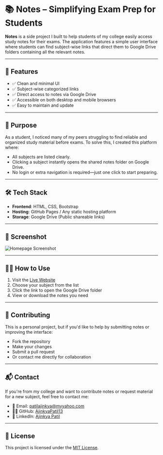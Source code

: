
# 📚 Notes – Simplifying Exam Prep for Students

**Notes** is a side project I built to help students of my college easily access study notes for their exams. The application features a simple user interface where students can find subject-wise links that direct them to Google Drive folders containing all the relevant notes.

---

## 🚀 Features

- ✅ Clean and minimal UI  
- ✅ Subject-wise categorized links  
- ✅ Direct access to notes via Google Drive  
- ✅ Accessible on both desktop and mobile browsers  
- ✅ Easy to maintain and update

---

## 🎯 Purpose

As a student, I noticed many of my peers struggling to find reliable and organized study material before exams. To solve this, I created this platform where:

- All subjects are listed clearly.
- Clicking a subject instantly opens the shared notes folder on Google Drive.
- No login or extra navigation is required—just one click to start preparing.

---

## 🛠️ Tech Stack

- **Frontend**: HTML, CSS, Bootstrap  
- **Hosting**: GitHub Pages / Any static hosting platform  
- **Storage**: Google Drive (Public shareable links)

---

## 📸 Screenshot

<!-- Replace the link below with the actual screenshot link -->
![Homepage Screenshot](https://drive.google.com/file/d/1QHEWoaP17qLS5PwBcDNeOXlcuuCv31_W/view?usp=drive_link)

---

## 🧑‍🏫 How to Use

1. Visit the [Live Website](https://ghrietnnotes.netlify.app/#) <!-- Replace with your actual link -->
2. Choose your subject from the list  
3. Click the link to open the Google Drive folder  
4. View or download the notes you need

---

## 🤝 Contributing

This is a personal project, but if you'd like to help by submitting notes or improving the interface:

- Fork the repository
- Make your changes
- Submit a pull request
- Or contact me directly for collaboration

---

## 📬 Contact

If you're from my college and want to contribute notes or request material for a new subject, feel free to contact me:

- 📧 Email: patilajinkya@myyahoo.com  
- 🧑‍💻 GitHub: [AjinkyaPatil13](https://github.com/AjinkyaPatil13)  
- 💬 LinkedIn: [Ajinkya Patil](https://www.linkedin.com/in/ajinkya-patil-11a0a32a6/)

---

## 📄 License

This project is licensed under the [MIT License](LICENSE).
